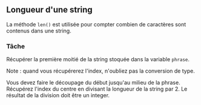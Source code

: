 ## Longueur d'une string

La méthode `len()` est utilisée pour compter combien de caractères sont contenus dans une string.

### Tâche
Récupérer la première moitié de la string stoquée dans la variable `phrase`.

Note : quand vous récupérerez l'index, n'oubliez pas la conversion de type.  

<div class='hint'>Vous devez faire le découpage du début jusqu'au milieu de la phrase.</div>

<div class='hint'>
Récupérez l'index du centre en divisant la longueur de la string par 2. Le résultat de la division doit être un integer.
</div>
